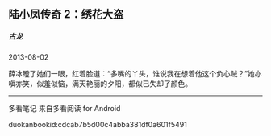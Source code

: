 ## 陆小凤传奇 2：绣花大盗

##### 古龙

  

2013-08-02

薛冰瞪了她们一眼，红着脸道：“多嘴的丫头，谁说我在想着他这个负心贼？”她亦嗔亦笑，似羞似恼，满天艳丽的夕阳，都似已失却了颜色。

* * *

多看笔记 来自多看阅读 for Android

duokanbookid:cdcab7b5d00c4abba381df0a601f5491

